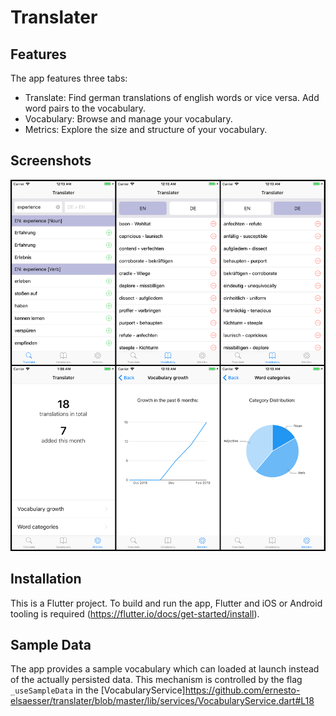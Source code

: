 # Translater

## Features

The app features three tabs:

- Translate: Find german translations of english words or vice versa. Add word pairs to the vocabulary.
- Vocabulary: Browse and manage your vocabulary.
- Metrics: Explore the size and structure of your vocabulary.

## Screenshots

![6 screenshots from iOS](https://raw.githubusercontent.com/ernesto-elsaesser/translater/master/screenshots.png)

## Installation

This is a Flutter project. To build and run the app, Flutter and iOS or Android tooling is required (https://flutter.io/docs/get-started/install).

## Sample Data

The app provides a sample vocabulary which can loaded at launch instead of the actually persisted data. This mechanism is controlled by the flag `_useSampleData` in the [VocabularyService]https://github.com/ernesto-elsaesser/translater/blob/master/lib/services/VocabularyService.dart#L18